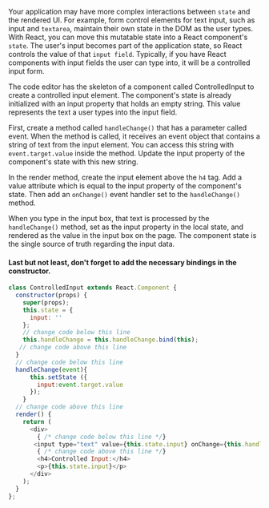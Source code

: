 Your application may have more complex interactions between `state` and the rendered UI. 
For example, form control elements for text input, such as input and `textarea`, 
maintain their own state in the DOM as the user types. With React, 
you can move this mutatable state into a React component's `state`. 
The user's input becomes part of the application state, so React controls the value of that `input field`. 
Typically, if you have React components with input fields the user can type into, it will be a controlled input form.


The code editor has the skeleton of a component called ControlledInput to create a controlled input element. 
The component's state is already initialized with an input property that holds an empty string. 
This value represents the text a user types into the input field.

First, create a method called `handleChange()` that has a parameter called event. 
When the method is called, it receives an event object that contains a string of text from the input element. 
You can access this string with `event.target.value` inside the method. 
Update the input property of the component's state with this new string.

In the render method, create the input element above the `h4` tag. 
Add a value attribute which is equal to the input property of the component's state. 
Then add an `onChange()` event handler set to the `handleChange()` method.

When you type in the input box, that text is processed by the `handleChange()` method, 
set as the input property in the local state, and rendered as the value in the input box on the page. 
The component state is the single source of truth regarding the input data.

#### Last but not least, don't forget to add the necessary bindings in the constructor.

```js
class ControlledInput extends React.Component {
  constructor(props) {
    super(props);
    this.state = {
      input: ''
    };
    // change code below this line
    this.handleChange = this.handleChange.bind(this);
   // change code above this line
  }
  // change code below this line
  handleChange(event){
      this.setState ({
        input:event.target.value
      });
    }
  // change code above this line
  render() {
    return (
      <div>
        { /* change code below this line */}
       <input type="text" value={this.state.input} onChange={this.handleChange} />
        { /* change code above this line */}
        <h4>Controlled Input:</h4>
        <p>{this.state.input}</p>
      </div>
    );
  }
};
